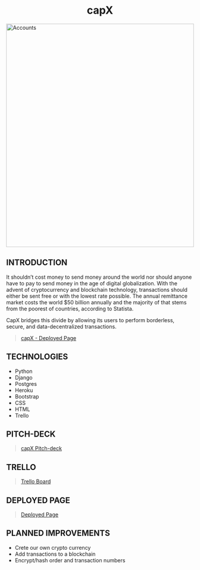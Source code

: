 <h1 style="text-align:center; width:100%;" > capX </h1>

<img src='main_app/static/images/readmescreenshot.png' alt="Accounts" title="Accounts" width="100%" height="600px" />


## INTRODUCTION

It shouldn’t cost money to send money around the world nor should anyone have to pay to send money in the age of digital globalization.  With the advent of cryptocurrency and blockchain technology, transactions should either be sent free or with the lowest rate possible. The annual remittance market costs the world $50 billion annually and the majority of that stems from the poorest of countries, according to Statista. 

CapX bridges this divide by allowing its users to perform borderless, secure, and data-decentralized transactions. 

>[capX - Deployed Page](https://capxexchange.herokuapp.com/)

## TECHNOLOGIES

* Python
* Django
* Postgres
* Heroku
* Bootstrap
* CSS
* HTML
* Trello

## PITCH-DECK

>[capX Pitch-deck](https://www.icloud.com/keynote/0C9Ck9U3JRX2WnD5krrsxCykw#capx)

## TRELLO

>[Trello Board](https://trello.com/b/yg1hEwqj/capx)

## DEPLOYED PAGE

>[Deployed Page](https://capxexchange.herokuapp.com/)

## PLANNED IMPROVEMENTS

* Crete our own crypto currency
* Add transactions to a blockchain
* Encrypt/hash order and transaction numbers
